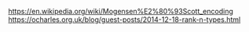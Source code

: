 https://en.wikipedia.org/wiki/Mogensen%E2%80%93Scott_encoding
https://ocharles.org.uk/blog/guest-posts/2014-12-18-rank-n-types.html
